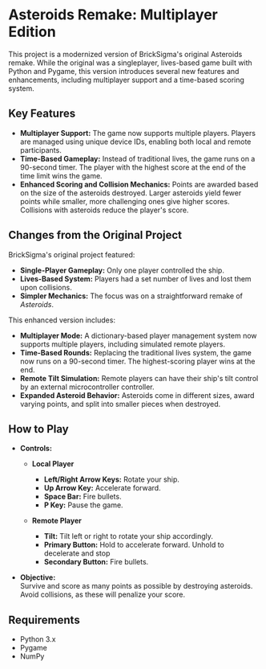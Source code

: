 # Asteroids Remake: Multiplayer Edition

This project is a modernized version of BrickSigma's original Asteroids remake. While the original was a singleplayer, lives-based game built with Python and Pygame, this version introduces several new features and enhancements, including multiplayer support and a time-based scoring system.

## Key Features

- **Multiplayer Support:** The game now supports multiple players. Players are managed using unique device IDs, enabling both local and remote participants.
- **Time-Based Gameplay:** Instead of traditional lives, the game runs on a 90-second timer. The player with the highest score at the end of the time limit wins the game.
- **Enhanced Scoring and Collision Mechanics:** Points are awarded based on the size of the asteroids destroyed. Larger asteroids yield fewer points while smaller, more challenging ones give higher scores. Collisions with asteroids reduce the player's score.

## Changes from the Original Project

BrickSigma's original project featured:
- **Single-Player Gameplay:** Only one player controlled the ship.
- **Lives-Based System:** Players had a set number of lives and lost them upon collisions.
- **Simpler Mechanics:** The focus was on a straightforward remake of *Asteroids*.

This enhanced version includes:
- **Multiplayer Mode:** A dictionary-based player management system now supports multiple players, including simulated remote players.
- **Time-Based Rounds:** Replacing the traditional lives system, the game now runs on a 90-second timer. The highest-scoring player wins at the end.
- **Remote Tilt Simulation:** Remote players can have their ship's tilt control by an external microcontroller controller.
- **Expanded Asteroid Behavior:** Asteroids come in different sizes, award varying points, and split into smaller pieces when destroyed.

## How to Play

- **Controls:**
  - **Local Player**
    - **Left/Right Arrow Keys:** Rotate your ship.
    - **Up Arrow Key:** Accelerate forward.
    - **Space Bar:** Fire bullets.
    - **P Key:** Pause the game.

  - **Remote Player**
    - **Tilt:** Tilt left or right to  rotate your ship accordingly.
    - **Primary Button:** Hold to accelerate forward. Unhold to decelerate and stop
    - **Secondary Button:** Fire bullets.
  
- **Objective:**  
  Survive and score as many points as possible by destroying asteroids. Avoid collisions, as these will penalize your score.

## Requirements

- Python 3.x
- Pygame
- NumPy
